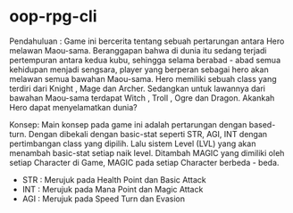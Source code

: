 # oop-rpg-cli

Pendahuluan :
Game ini bercerita tentang sebuah pertarungan antara Hero melawan Maou-sama. Beranggapan bahwa di dunia itu sedang terjadi pertempuran antara kedua kubu, sehingga selama berabad - abad semua kehidupan menjadi sengsara, player yang berperan sebagai hero akan melawan semua bawahan Maou-sama. Hero memiliki sebuah class yang terdiri dari Knight , Mage dan Archer. Sedangkan untuk lawannya dari bawahan Maou-sama terdapat Witch , Troll , Ogre dan Dragon. Akankah Hero dapat menyelamatkan dunia?

Konsep:
Main konsep pada game ini adalah pertarungan dengan based-turn. Dengan dibekali dengan basic-stat seperti STR, AGI, INT dengan pertimbangan class yang dipilih. Lalu sistem Level (LVL) yang akan menambah basic-stat setiap naik level. Ditambah MAGIC yang dimiliki oleh setiap Character di Game, MAGIC pada setiap Character berbeda - beda.

- STR : Merujuk pada Health Point dan Basic Attack
- INT : Merujuk pada Mana Point dan Magic Attack
- AGI : Merujuk pada Speed Turn dan Evasion
